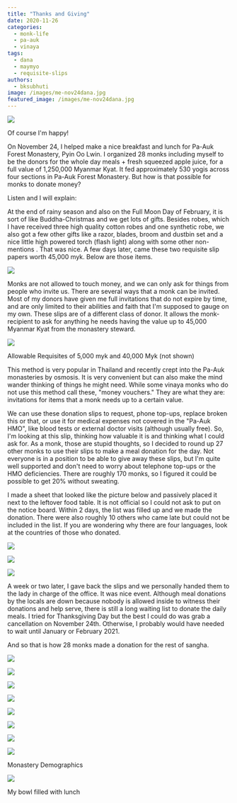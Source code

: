 ```yaml
---
title: "Thanks and Giving"
date: 2020-11-26
categories: 
  - monk-life
  - pa-auk
  - vinaya
tags: 
  - dana
  - maymyo
  - requisite-slips
authors: 
  - bksubhuti
image: /images/me-nov24dana.jpg
featured_image: /images/me-nov24dana.jpg
---
```


![](/images/me-nov24dana-1024x768.jpg)

Of course I'm happy!

On November 24, I helped make a nice breakfast and lunch for Pa-Auk Forest Monastery, Pyin Oo Lwin. I organized 28 monks including myself to be the donors for the whole day meals + fresh squeezed apple juice, for a full value of 1,250,000 Myanmar Kyat. It fed approximately 530 yogis across four sections in Pa-Auk Forest Monastery. But how is that possible for monks to donate money?

Listen and I will explain:

At the end of rainy season and also on the Full Moon Day of February, it is sort of like Buddha-Christmas and we get lots of gifts. Besides robes, which I have received three high quality cotton robes and one synthetic robe, we also got a few other gifts like a razor, blades, broom and dustbin set and a nice little high powered torch (flash light) along with some other non-mentions . That was nice. A few days later, came these two requisite slip papers worth 45,000 myk. Below are those items.

![](/images/kathina2020.jpg)

Monks are not allowed to touch money, and we can only ask for things from people who invite us. There are several ways that a monk can be invited. Most of my donors have given me full invitations that do not expire by time, and are only limited to their abilities and faith that I'm supposed to gauge on my own. These slips are of a different class of donor. It allows the monk-recipient to ask for anything he needs having the value up to 45,000 Myanmar Kyat from the monastery steward.

![](/images/slip-close-up.jpg)

Allowable Requisites of 5,000 myk and 40,000 Myk (not shown)

This method is very popular in Thailand and recently crept into the Pa-Auk monasteries by osmosis. It is very convenient but can also make the mind wander thinking of things he might need. While some vinaya monks who do not use this method call these, "money vouchers." They are what they are: invitations for items that a monk needs up to a certain value.

We can use these donation slips to request, phone top-ups, replace broken this or that, or use it for medical expenses not covered in the "Pa-Auk HMO", like blood tests or external doctor visits (although usually free). So, I'm looking at this slip, thinking how valuable it is and thinking what I could ask for. As a monk, those are stupid thoughts, so I decided to round up 27 other monks to use their slips to make a meal donation for the day. Not everyone is in a position to be able to give away these slips, but I'm quite well supported and don't need to worry about telephone top-ups or the HMO deficiencies. There are roughly 170 monks, so I figured it could be possible to get 20% without sweating.

I made a sheet that looked like the picture below and passively placed it next to the leftover food table. It is not official so I could not ask to put on the notice board. Within 2 days, the list was filled up and we made the donation. There were also roughly 10 others who came late but could not be included in the list. If you are wondering why there are four languages, look at the countries of those who donated.

![](/images/dana-notice-1.png)

![](/images/namelist-768x1024.jpg)

![](/images/slips-519x1024.jpg)

A week or two later, I gave back the slips and we personally handed them to the lady in charge of the office. It was nice event. Although meal donations by the locals are down because nobody is allowed inside to witness their donations and help serve, there is still a long waiting list to donate the daily meals. I tried for Thanksgiving Day but the best I could do was grab a cancellation on November 24th. Otherwise, I probably would have needed to wait until January or February 2021.

And so that is how 28 monks made a donation for the rest of sangha.

![](/images/food1-nov24.jpg)

![](/images/food2-nov24.jpg)

![](/images/food4-nov24.jpg)

![](/images/food3-monks-nov24.jpg)

![](/images/food5-nov24.jpg)

![](/images/food6-nov24.jpg)

![](/images/food7-nov24.jpg)

![](/images/MealTotals-1024x768.jpg)

Monastery Demographics

![](/images/mybowl-nov24-1-1024x768.jpg)

My bowl filled with lunch